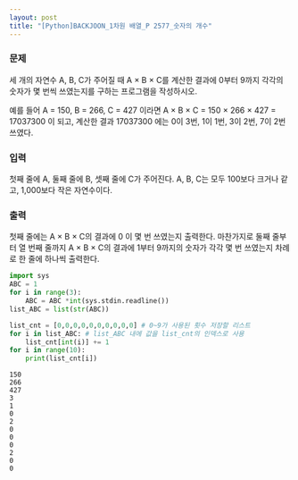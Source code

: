 ```yaml
---
layout: post
title: "[Python]BACKJOON_1차원 배열_P 2577_숫자의 개수"
---
```


### 문제
세 개의 자연수 A, B, C가 주어질 때 A × B × C를 계산한 결과에 0부터 9까지 각각의 숫자가 몇 번씩 쓰였는지를 구하는 프로그램을 작성하시오.

예를 들어 A = 150, B = 266, C = 427 이라면 A × B × C = 150 × 266 × 427 = 17037300 이 되고, 계산한 결과 17037300 에는 0이 3번, 1이 1번, 3이 2번, 7이 2번 쓰였다.

### 입력
첫째 줄에 A, 둘째 줄에 B, 셋째 줄에 C가 주어진다. A, B, C는 모두 100보다 크거나 같고, 1,000보다 작은 자연수이다.

### 출력
첫째 줄에는 A × B × C의 결과에 0 이 몇 번 쓰였는지 출력한다. 마찬가지로 둘째 줄부터 열 번째 줄까지 A × B × C의 결과에 1부터 9까지의 숫자가 각각 몇 번 쓰였는지 차례로 한 줄에 하나씩 출력한다.


```python
import sys
ABC = 1
for i in range(3):
    ABC = ABC *int(sys.stdin.readline())
list_ABC = list(str(ABC))

list_cnt = [0,0,0,0,0,0,0,0,0,0] # 0~9가 사용된 횟수 저장할 리스트
for i in list_ABC: # list_ABC 내에 값을 list_cnt의 인덱스로 사용
    list_cnt[int(i)] += 1
for i in range(10):
    print(list_cnt[i])
```

    150
    266
    427
    3
    1
    0
    2
    0
    0
    0
    2
    0
    0
    


```python

```
